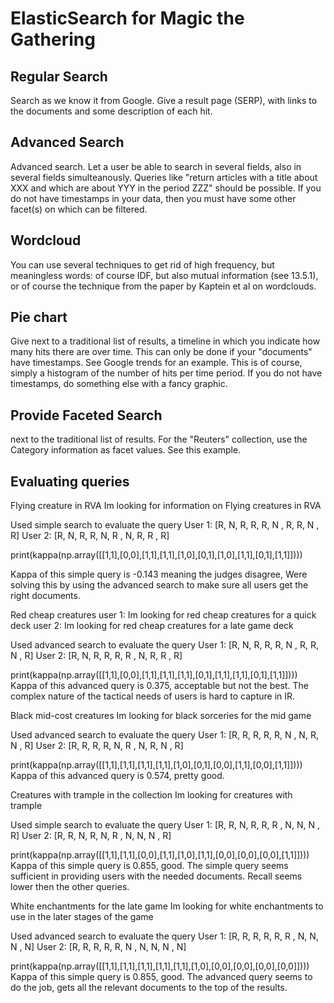 # ElasticSearch for Magic the Gathering

## Regular Search
Search as we know it from Google. Give a result page (SERP), with links to the documents and some description of each hit.

## Advanced Search
Advanced search. Let a user be able to search in several fields, also in several fields simulteanously. Queries like "return articles with a title about XXX and which are about YYY in the period ZZZ" should be possible. If you do not have timestamps in your data, then you must have some other facet(s) on which can be filtered.

## Wordcloud
You can use several techniques to get rid of high frequency, but meaningless words: of course IDF, but also mutual information (see 13.5.1), or of course the technique from the paper by Kaptein et al on wordclouds.

## Pie chart
Give next to a traditional list of results, a timeline in which you indicate how many hits there are over time. This can only be done if your "documents" have timestamps. See Google trends for an example. This is of course, simply a histogram of the number of hits per time period. If you do not have timestamps, do something else with a fancy graphic.

## Provide Faceted Search 
next to the traditional list of results. For the "Reuters" collection, use the Category information as facet values. See this example.

## Evaluating queries

<topic number="1"  >
    <query>Flying creature in RVA</query>
    <description>
         Im looking for information on Flying creatures in RVA
    </description>
</topic>

Used simple search to evaluate the query
User 1: [R, N, R, R, R, N , R, R, N , R]
User 2: [R, N, R, R, N, R , N, R, R , R]

print(kappa(np.array([[1,1],[0,0],[1,1],[1,1],[1,0],[0,1],[1,0],[1,1],[0,1],[1,1]])))

Kappa of this simple query is -0.143 meaning the judges disagree, Were solving this by using the advanced
search to make sure all users get the right documents.


<topic number="2"  >
    <query>Red cheap creatures</query>
    <description>
         user 1: Im looking for red cheap creatures for a quick deck
    </description>
    <description>
         user 2: Im looking for red cheap creatures for a late game deck
    </description>
</topic>

Used advanced search to evaluate the query
User 1: [R, N, R, R, R, N , R, R, N , R]
User 2: [R, N, R, R, R, R , N, R, R , R]

print(kappa(np.array([[1,1],[0,0],[1,1],[1,1],[1,1],[0,1],[1,1],[1,1],[0,1],[1,1]])))
Kappa of this advanced query is 0.375, acceptable but not the best. The complex nature of the tactical 
needs of users is hard to capture in IR.

<topic number="3"  >
    <query>Black mid-cost creatures</query>
    <description>
         Im looking for black sorceries for the mid game
    </description>
</topic>

Used advanced search to evaluate the query
User 1: [R, R, R, R, R, N , N, R, N , R]
User 2: [R, R, R, R, N, R , N, R, N , R]


print(kappa(np.array([[1,1],[1,1],[1,1],[1,1],[1,0],[0,1],[0,0],[1,1],[0,0],[1,1]])))
Kappa of this advanced query is 0.574, pretty good. 

<topic number="4"  >
    <query>Creatures with trample in the collection</query>
    <description>
        Im looking for creatures with trample
    </description>
</topic>

Used simple search to evaluate the query
User 1: [R, R, N, R, R, R , N, N, N , R]
User 2: [R, R, N, R, N, R , N, N, N , R]


print(kappa(np.array([[1,1],[1,1],[0,0],[1,1],[1,0],[1,1],[0,0],[0,0],[0,0],[1,1]])))
Kappa of this simple query is 0.855, good. The simple query seems sufficient in providing
users with the needed documents. Recall seems lower then the other queries.

<topic number="5"  >
    <query>White enchantments for the late game</query>
    <description>
       Im looking for white enchantments to use in the later stages of the game
    </description>
</topic>

Used advanced search to evaluate the query
User 1: [R, R, R, R, R, R , N, N, N , N]
User 2: [R, R, R, R, R, N , N, N, N , N]


print(kappa(np.array([[1,1],[1,1],[1,1],[1,1],[1,1],[1,0],[0,0],[0,0],[0,0],[0,0]])))
Kappa of this simple query is 0.855, good. The advanced query seems to do the job,
gets all the relevant documents to the top of the results.
